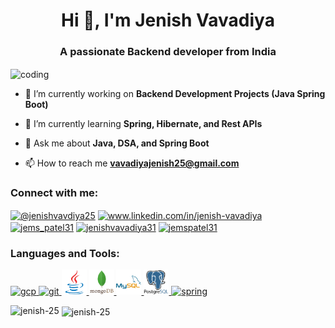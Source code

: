 <h1 align="center">Hi 👋, I'm Jenish Vavadiya</h1>
<h3 align="center">A passionate Backend developer from India</h3>
<img  align="center" width=1100 height=500 alt="coding" src="https://user-images.githubusercontent.com/74038190/238353480-219bcc70-f5dc-466b-9a60-29653d8e8433.gif">

- 🔭 I’m currently working on **Backend Development Projects (Java Spring Boot)**

- 🌱 I’m currently learning **Spring, Hibernate, and Rest APIs**

- 💬 Ask me about **Java, DSA, and Spring Boot**

- 📫 How to reach me **vavadiyajenish25@gmail.com**

<h3 align="left">Connect with me:</h3>
<p align="left">
<a href="https://twitter.com/@jenishvavdiya25" target="blank"><img align="center" src="https://raw.githubusercontent.com/rahuldkjain/github-profile-readme-generator/master/src/images/icons/Social/twitter.svg" alt="@jenishvavdiya25" height="30" width="40" /></a>
<a href="https://linkedin.com/in/jenish-vavadiya" target="blank"><img align="center" src="https://raw.githubusercontent.com/rahuldkjain/github-profile-readme-generator/master/src/images/icons/Social/linked-in-alt.svg" alt="www.linkedin.com/in/jenish-vavadiya" height="30" width="40" /></a>
<a href="https://instagram.com/jems_patel31" target="blank"><img align="center" src="https://raw.githubusercontent.com/rahuldkjain/github-profile-readme-generator/master/src/images/icons/Social/instagram.svg" alt="jems_patel31" height="30" width="40" /></a>
<a href="https://www.hackerrank.com/jenishvavadiya31" target="blank"><img align="center" src="https://raw.githubusercontent.com/rahuldkjain/github-profile-readme-generator/master/src/images/icons/Social/hackerrank.svg" alt="jenishvavadiya31" height="30" width="40" /></a>
<a href="https://www.leetcode.com/jemspatel31" target="blank"><img align="center" src="https://raw.githubusercontent.com/rahuldkjain/github-profile-readme-generator/master/src/images/icons/Social/leet-code.svg" alt="jemspatel31" height="30" width="40" /></a>
</p>

<h3 align="left">Languages and Tools:</h3>
<p align="left"> <a href="https://cloud.google.com" target="_blank" rel="noreferrer"> <img src="https://www.vectorlogo.zone/logos/google_cloud/google_cloud-icon.svg" alt="gcp" width="40" height="40"/> </a> <a href="https://git-scm.com/" target="_blank" rel="noreferrer"> <img src="https://www.vectorlogo.zone/logos/git-scm/git-scm-icon.svg" alt="git" width="40" height="40"/> </a> <a href="https://www.java.com" target="_blank" rel="noreferrer"> <img src="https://raw.githubusercontent.com/devicons/devicon/master/icons/java/java-original.svg" alt="java" width="40" height="40"/> </a> <a href="https://www.mongodb.com/" target="_blank" rel="noreferrer"> <img src="https://raw.githubusercontent.com/devicons/devicon/master/icons/mongodb/mongodb-original-wordmark.svg" alt="mongodb" width="40" height="40"/> </a> <a href="https://www.mysql.com/" target="_blank" rel="noreferrer"> <img src="https://raw.githubusercontent.com/devicons/devicon/master/icons/mysql/mysql-original-wordmark.svg" alt="mysql" width="40" height="40"/> </a> <a href="https://www.postgresql.org" target="_blank" rel="noreferrer"> <img src="https://raw.githubusercontent.com/devicons/devicon/master/icons/postgresql/postgresql-original-wordmark.svg" alt="postgresql" width="40" height="40"/> </a> <a href="https://spring.io/" target="_blank" rel="noreferrer"> <img src="https://www.vectorlogo.zone/logos/springio/springio-icon.svg" alt="spring" width="40" height="40"/> </a> </p>

<p><img align="left" src="https://github-readme-stats.vercel.app/api/top-langs?username=jenish-25&show_icons=true&locale=en&layout=compact" alt="jenish-25" /></p>

<p>&nbsp;<img align="center" src="https://github-readme-stats.vercel.app/api?username=jenish-25&show_icons=true&locale=en" alt="jenish-25" /></p>
